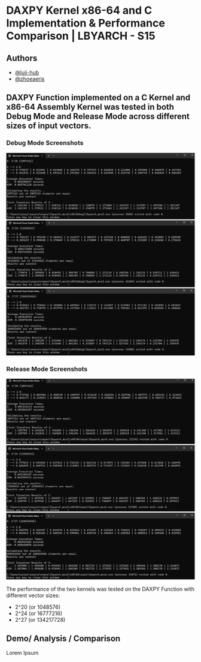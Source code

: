 
# DAXPY Kernel x86-64 and C Implementation & Performance Comparison | LBYARCH - S15
## Authors
- [@luii-hub](https://github.com/luii-hub) 
- [@zhoeaeris](https://github.com/zhoexaeris)

## DAXPY Function implemented on a C Kernel and x86-64 Assembly Kernel was tested in both Debug Mode and Release Mode across different sizes of input vectors.
### Debug Mode Screenshots
![Vector Size: 2-20](Screenshots/2^20_debug.png)
![Vector Size: 2-20](Screenshots/2^24_debug.png)
![Vector Size: 2-20](Screenshots/2^27_debug.png)

### Release Mode Screenshots
![Vector Size: 2-20](Screenshots/2^20_release.png)
![Vector Size: 2-20](Screenshots/2^24_release.png)
![Vector Size: 2-20](Screenshots/2^27_release.png)

The performance of the two kernels was tested on the DAXPY Function with different vector sizes:

- 2^20 (or 1048576)
- 2^24 (or 16777216)
- 2^27 (or 134217728)

## Demo/ Analysis / Comparison

Lorem Ipsum





